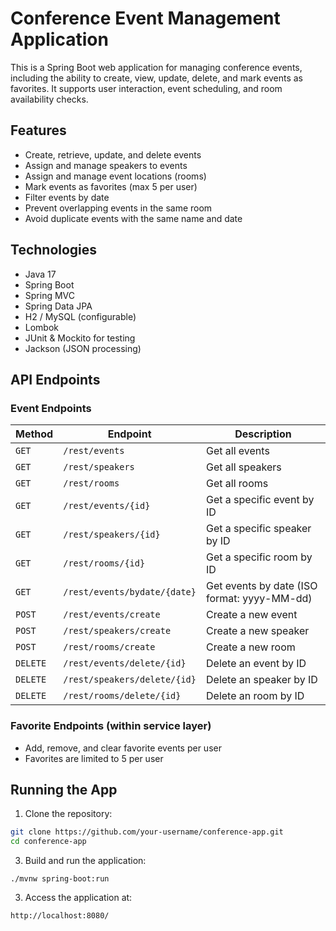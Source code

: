 # Conference Event Management Application

This is a Spring Boot web application for managing conference events, including the ability to create, view, update, delete, and mark events as favorites. It supports user interaction, event scheduling, and room availability checks.

## Features

- Create, retrieve, update, and delete events
- Assign and manage speakers to events
- Assign and manage event locations (rooms)
- Mark events as favorites (max 5 per user)
- Filter events by date
- Prevent overlapping events in the same room
- Avoid duplicate events with the same name and date

## Technologies

- Java 17
- Spring Boot
- Spring MVC
- Spring Data JPA
- H2 / MySQL (configurable)
- Lombok
- JUnit & Mockito for testing
- Jackson (JSON processing)

## API Endpoints

### Event Endpoints

| Method | Endpoint | Description |
|--------|----------|-------------|
| `GET` | `/rest/events` | Get all events |
| `GET` | `/rest/speakers` | Get all speakers |
| `GET` | `/rest/rooms` | Get all rooms |
| `GET` | `/rest/events/{id}` | Get a specific event by ID |
| `GET` | `/rest/speakers/{id}` | Get a specific speaker by ID |
| `GET` | `/rest/rooms/{id}` | Get a specific room by ID |
| `GET` | `/rest/events/bydate/{date}` | Get events by date (ISO format: yyyy-MM-dd) |
| `POST` | `/rest/events/create` | Create a new event |
| `POST` | `/rest/speakers/create` | Create a new speaker |
| `POST` | `/rest/rooms/create` | Create a new room |
| `DELETE` | `/rest/events/delete/{id}` | Delete an event by ID |
| `DELETE` | `/rest/speakers/delete/{id}` | Delete an speaker by ID |
| `DELETE` | `/rest/rooms/delete/{id}` | Delete an room by ID |

### Favorite Endpoints (within service layer)

- Add, remove, and clear favorite events per user
- Favorites are limited to 5 per user

## Running the App

1. Clone the repository:
 ```bash
 git clone https://github.com/your-username/conference-app.git
 cd conference-app
 ```
3. Build and run the application:
```
./mvnw spring-boot:run
```
3. Access the application at:
```
http://localhost:8080/
```

